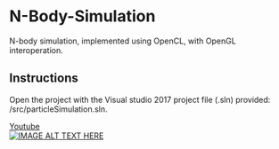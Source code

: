 # N-Body-Simulation
N-body simulation, implemented using OpenCL, with OpenGL interoperation. 


## Instructions
Open the project with the Visual studio 2017 project file (.sln) provided: /src/particleSimulation.sln.


[Youtube](https://www.youtube.com/watch?v=iMSRw_e60d8)   
[![IMAGE ALT TEXT HERE](https://img.youtube.com/vi/iMSRw_e60d8/0.jpg)](https://www.youtube.com/watch?v=iMSRw_e60d8) 
